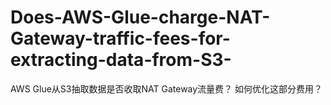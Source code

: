 # Does-AWS-Glue-charge-NAT-Gateway-traffic-fees-for-extracting-data-from-S3-
AWS Glue从S3抽取数据是否收取NAT Gateway流量费？ 如何优化这部分费用？
